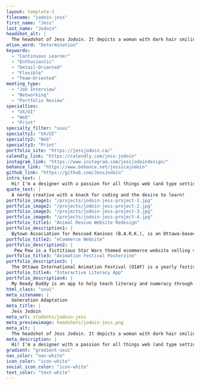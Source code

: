 ```yaml
---
layout: template-3
filename: "jodoin-jess"
first_name: "Jess"
last_name: "Jodoin"
headshot_alt: |
  The headshot of Jess Jodoin. It depicts a woman with dark hair smiling. She is wearing a dark t-shirt.
ation_word: "Determination"
keywords:
  - "Continuous Learner"
  - "Enthusiastic"
  - "Detail-Oriented"
  - "Flexible"
  - "Team-Oriented"
meeting_type:
  - "Job Interview"
  - "Networking"
  - "Portfolio Review"
specialties:
  - "UX/UI"
  - "Web"
  - "Print"
specialty_filter: "uxui"
specialty1: "UX/UI"
specialty2: "Web"
specialty3: "Print"
portfolio_site: "https://jessjodoin.ca/"
calendly_link: "https://calendly.com/jess-jodoin"
instagram_link: "https://www.instagram.com/jessjodoindesign/"
behance_link: "https://www.behance.net/jessicajodoin"
github_link: "https://github.com/JessJodoin"
intro_text: |
  Hi! I'm a designer with a passion for all things web (and type setting!). I believe that you can always be improving and growing as a designer, and that's what I want to continue to do.
quote_text: |
  A nerdy creative with a knack for coding and the desire to learn!
portfolio_image1: "/projects/jodoin-jess-project-1.jpg"
portfolio_image2: "/projects/jodoin-jess-project-2.jpg"
portfolio_image3: "/projects/jodoin-jess-project-3.jpg"
portfolio_image4: "/projects/jodoin-jess-project-4.jpg"
portfolio_title1: "Animal Rescue Website Redesign"
portfolio_description1: |
  Bytown Association for Rescued Kanines (B.A.R.K.), is an Ottawa-based no-kill animal rescue in need of a website update to better capture the amazing stuff they do in the community.
portfolio_title2: "eCommerce Website"
portfolio_description2: |
   Pew Pew is a fictitious Star Wars themed ecommerce website selling various apparel items with fun Star Wars themed designs.
portfolio_title3: "Animation Festival Posterzine"
portfolio_description3: |
  The Ottawa International Animation Festival (OIAF) is a yearly festival showcasing the most interesting animation, needs a posterzine that shows what the festival has to offer.
portfolio_title4: "Interactive Literacy App"
portfolio_description4: |
  My Ready Buddy is an app to help teach literacy and numeracy through reading stories. The app includes interactive elements like repeating words to practice reading and saying words/numbers.
html_class: "uxui"
meta_sitename: |
  Generation Adaptation
meta_title: |
  Jess Jodoin
meta_url: students/jodoin-jess
meta_previewimage: headshots/jodoin-jess.png
meta_alt: |
  The headshot of Jess Jodoin. It depicts a woman with dark hair smiling. She is wearing a dark t-shirt.
meta_description: |
  Hi! I'm a designer with a passion for all things web (and type setting!). I believe that you can always be improving and growing as a designer, and that's what I want to continue to do.
gradient: "gradient-uxui"
nav_color: "nav-white"
icon_color: "icon-white"
social_icon_color: "icon-white"
text_color: "text-white"
---
```

